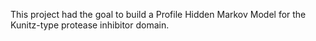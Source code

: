 This project had the goal  to build a Profile Hidden Markov Model for the 
Kunitz-type protease inhibitor domain. 



